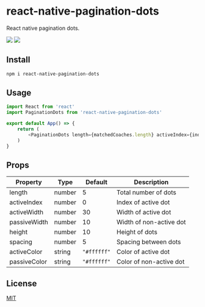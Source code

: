 # react-native-pagination-dots

React native pagination dots.

[![](https://img.shields.io/npm/v/react-native-pagination-dots.svg?style=for-the-badge)](https://www.npmjs.com/package/react-native-pagination-dots)
[![](https://img.shields.io/github/license/eonyxio/react-native-pagination-dots.svg?style=for-the-badge)](LICENSE.md)

## Install

```bash
npm i react-native-pagination-dots
```

## Usage

```js
import React from 'react'
import PaginationDots from 'react-native-pagination-dots'

export default App() => {
    return (
        <PaginationDots length={matchedCoaches.length} activeIndex={index} />
    )
}

```
## Props

| Property      | Type   | Default      | Description             |
| ------------- | ------ | ------------ | ----------------------- |
| length        | number | 5            | Total number of dots    |
| activeIndex   | number | 0            | Index of active dot     |
| activeWidth   | number | 30           | Width of active dot     |
| passiveWidth  | number | 10           | Width of non-active dot |
| height        | number | 10           | Height of dots          |
| spacing       | number | 5            | Spacing between dots    |
| activeColor   | string | `"#ffffff"`  | Color of active dot     |
| passiveColor  | string | `"#ffffff"`  | Color of non-active dot |

## License

[MIT](LICENSE)
